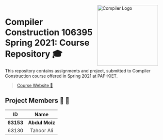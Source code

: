 <img src="https://images.assetsdelivery.com/compings_v2/bsd555/bsd5551910/bsd555191000535.jpg" width="200" height="200" alt="Compiler Logo" align="right">

# Compiler Construction 106395 Spring 2021: Course Repository 🎓

This repository contains assignments and project, submitted to Compiler Construction course offered in Spring 2021 at PAF-KIET.

> [Course Website 🔗](http://compilersatkiet.22web.org/)

## Project Members 👨 👩

| ID             | Name            |
|:--------------:|:---------------:|
|  **63153**     |  **Abdul Moiz** |
|  63130         |  Tahoor Ali     |
